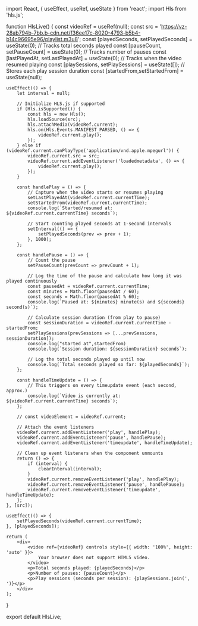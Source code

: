 import React, { useEffect, useRef, useState } from 'react';
import Hls from 'hls.js';

function HlsLive() {
    const videoRef = useRef(null);
    const src = 'https://vz-28ab794b-7bb.b-cdn.net/f36ee17c-8020-4793-b5b4-b14c96695e96/playlist.m3u8';
    const [playedSeconds, setPlayedSeconds] = useState(0); // Tracks total seconds played
    const [pauseCount, setPauseCount] = useState(0); // Tracks number of pauses
    const [lastPlayedAt, setLastPlayedAt] = useState(0); // Tracks when the video resumed playing
    const [playSessions, setPlaySessions] = useState([]); // Stores each play session duration
    const [startedFrom,setStartedFrom] = useState(null);

    useEffect(() => {
        let interval = null;

        // Initialize HLS.js if supported
        if (Hls.isSupported()) {
            const hls = new Hls();
            hls.loadSource(src);
            hls.attachMedia(videoRef.current);
            hls.on(Hls.Events.MANIFEST_PARSED, () => {
                videoRef.current.play();
            });
        } else if (videoRef.current.canPlayType('application/vnd.apple.mpegurl')) {
            videoRef.current.src = src;
            videoRef.current.addEventListener('loadedmetadata', () => {
                videoRef.current.play();
            });
        }

        const handlePlay = () => {
            // Capture when the video starts or resumes playing
            setLastPlayedAt(videoRef.current.currentTime);
            setStartedFrom(videoRef.current.currentTime);
            console.log(`Started/resumed at: ${videoRef.current.currentTime} seconds`);

            // Start counting played seconds at 1-second intervals
            setInterval(() => {
                setPlayedSeconds(prev => prev + 1);
            }, 1000);
        };

        const handlePause = () => {
            // Count the pause
            setPauseCount(prevCount => prevCount + 1);

            // Log the time of the pause and calculate how long it was played continuously
            const pausedAt = videoRef.current.currentTime;
            const minutes = Math.floor(pausedAt / 60);
            const seconds = Math.floor(pausedAt % 60);
            console.log(`Paused at: ${minutes} minute(s) and ${seconds} second(s)`);

            // Calculate session duration (from play to pause)
            const sessionDuration = videoRef.current.currentTime - startedFrom;
            setPlaySessions(prevSessions => [...prevSessions, sessionDuration]);
            console.log("started at",startedFrom)
            console.log(`Session duration: ${sessionDuration} seconds`);

            // Log the total seconds played up until now
            console.log(`Total seconds played so far: ${playedSeconds}`);
        };

        const handleTimeUpdate = () => {
            // This triggers on every timeupdate event (each second, approx.)
            console.log(`Video is currently at: ${videoRef.current.currentTime} seconds`);
        };

        // const videoElement = videoRef.current;

        // Attach the event listeners
        videoRef.current.addEventListener('play', handlePlay);
        videoRef.current.addEventListener('pause', handlePause);
        videoRef.current.addEventListener('timeupdate', handleTimeUpdate);

        // Clean up event listeners when the component unmounts
        return () => {
            if (interval) {
                clearInterval(interval);
            }
            videoRef.current.removeEventListener('play', handlePlay);
            videoRef.current.removeEventListener('pause', handlePause);
            videoRef.current.removeEventListener('timeupdate', handleTimeUpdate);
        };
    }, [src]);

    useEffect(() => {
        setPlayedSeconds(videoRef.current.currentTime);
    }, [playedSeconds]);

    return (
        <div>
            <video ref={videoRef} controls style={{ width: '100%', height: 'auto' }}>
                Your browser does not support HTML5 video.
            </video>
            <p>Total seconds played: {playedSeconds}</p>
            <p>Number of pauses: {pauseCount}</p>
            <p>Play sessions (seconds per session): {playSessions.join(', ')}</p>
        </div>
    );
}

export default HlsLive;
